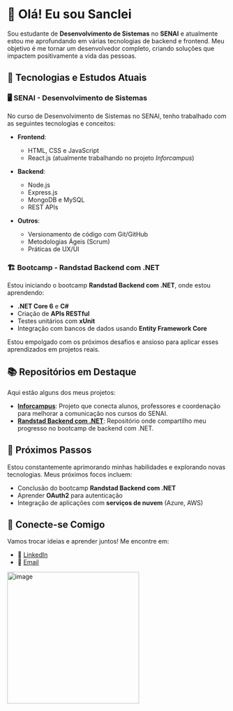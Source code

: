 # 👋 Olá! Eu sou Sanclei 

Sou estudante de **Desenvolvimento de Sistemas** no **SENAI** e atualmente estou me aprofundando em várias tecnologias de backend e frontend. Meu objetivo é me tornar um desenvolvedor completo, criando soluções que impactem positivamente a vida das pessoas.

## 🚀 Tecnologias e Estudos Atuais

### 🖥️ SENAI - Desenvolvimento de Sistemas
No curso de Desenvolvimento de Sistemas no SENAI, tenho trabalhado com as seguintes tecnologias e conceitos:

- **Frontend**: 
  - HTML, CSS e JavaScript
  - React.js (atualmente trabalhando no projeto *Inforcampus*)
  
- **Backend**:
  - Node.js
  - Express.js
  - MongoDB e MySQL
  - REST APIs

- **Outros**:
  - Versionamento de código com Git/GitHub
  - Metodologias Ágeis (Scrum)
  - Práticas de UX/UI
  
### 🏗️ Bootcamp - Randstad Backend com .NET
Estou iniciando o bootcamp **Randstad Backend com .NET**, onde estou aprendendo:

- **.NET Core 6** e **C#**
- Criação de **APIs RESTful**
- Testes unitários com **xUnit**
- Integração com bancos de dados usando **Entity Framework Core**
  
Estou empolgado com os próximos desafios e ansioso para aplicar esses aprendizados em projetos reais.

## 📚 Repositórios em Destaque

Aqui estão alguns dos meus projetos:

- [**Inforcampus**](https://github.com/julianotadeu/projeto-tcc.git): Projeto que conecta alunos, professores e coordenação para melhorar a comunicação nos cursos do SENAI.
- [**Randstad Backend com .NET**](https://github.com/Sancley/Randstad-Backend-com-.NET): Repositório onde compartilho meu progresso no bootcamp de backend com .NET.

## 🌱 Próximos Passos

Estou constantemente aprimorando minhas habilidades e explorando novas tecnologias. Meus próximos focos incluem:

- Conclusão do bootcamp **Randstad Backend com .NET**
- Aprender **OAuth2** para autenticação
- Integração de aplicações com **serviços de nuvem** (Azure, AWS)

## 🤝 Conecte-se Comigo

Vamos trocar ideias e aprender juntos! Me encontre em:

- 💼 [LinkedIn](https://www.linkedin.com/in/santsouza07/)
- 📧 [Email]([https://mail.google.com/mail/u/0/?tab=rm&ogbl#inbox])
<img width="302" alt="image" src="https://github.com/user-attachments/assets/d8b821d1-3cf0-441b-aeca-1e8ffac90667">


<!---
Sancley/Sancley is a ✨ special ✨ repository because its `README.md` (this file) appears on your GitHub profile.
You can click the Preview link to take a look at your changes.
--->
